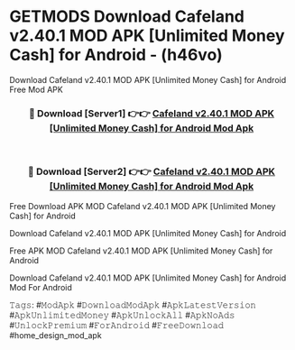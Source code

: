 # GETMODS Download Cafeland v2.40.1 MOD APK [Unlimited Money Cash] for Android - (h46vo)
Download Cafeland v2.40.1 MOD APK [Unlimited Money Cash] for Android Free Mod APK

<div align="center">
<h3>🔴 Download [Server1] 👉👉 <a href="https://apk-comot.site?title=Cafeland_v2.40.1_MOD_APK_[Unlimited_Money_Cash]_for_Android">Cafeland v2.40.1 MOD APK [Unlimited Money Cash] for Android Mod Apk</a></h3><br>

<h3>🔴 Download [Server2] 👉👉 <a href="https://apk-comot.site?title=Cafeland_v2.40.1_MOD_APK_[Unlimited_Money_Cash]_for_Android">Cafeland v2.40.1 MOD APK [Unlimited Money Cash] for Android Mod Apk</a></h3>
</div>


Free Download APK MOD Cafeland v2.40.1 MOD APK [Unlimited Money Cash] for Android

Download Cafeland v2.40.1 MOD APK [Unlimited Money Cash] for Android 

Free APK MOD Cafeland v2.40.1 MOD APK [Unlimited Money Cash] for Android 

Download Cafeland v2.40.1 MOD APK [Unlimited Money Cash] for Android Mod For Android

𝚃𝚊𝚐𝚜: #𝙼𝚘𝚍𝙰𝚙𝚔 #𝙳𝚘𝚠𝚗𝚕𝚘𝚊𝚍𝙼𝚘𝚍𝙰𝚙𝚔 #𝙰𝚙𝚔𝙻𝚊𝚝𝚎𝚜𝚝𝚅𝚎𝚛𝚜𝚒𝚘𝚗 #𝙰𝚙𝚔𝚄𝚗𝚕𝚒𝚖𝚒𝚝𝚎𝚍𝙼𝚘𝚗𝚎𝚢 #𝙰𝚙𝚔𝚄𝚗𝚕𝚘𝚌𝚔𝙰𝚕𝚕 #𝙰𝚙𝚔𝙽𝚘𝙰𝚍𝚜 #𝚄𝚗𝚕𝚘𝚌𝚔𝙿𝚛𝚎𝚖𝚒𝚞𝚖 #𝙵𝚘𝚛𝙰𝚗𝚍𝚛𝚘𝚒𝚍 #𝙵𝚛𝚎𝚎𝙳𝚘𝚠𝚗𝚕𝚘𝚊𝚍 #home_design_mod_apk